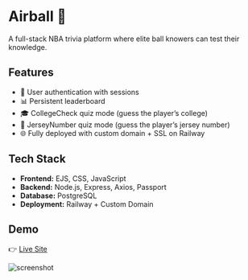 # Airball 🏀  
A full-stack NBA trivia platform where elite ball knowers can test their knowledge.  

## Features  
- 🔑 User authentication with sessions  
- 📊 Persistent leaderboard  
- 🎓 CollegeCheck quiz mode (guess the player’s college)  
- 🎽 JerseyNumber quiz mode (guess the player’s jersey number)  
- 🌐 Fully deployed with custom domain + SSL on Railway  

## Tech Stack  
- **Frontend:** EJS, CSS, JavaScript  
- **Backend:** Node.js, Express, Axios, Passport
- **Database:** PostgreSQL  
- **Deployment:** Railway + Custom Domain  

## Demo  
👉 [Live Site](https://www.airballtrivia.com/)  

![screenshot](screenshot.png)  
